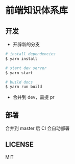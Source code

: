 # 前端知识体系库

## 开发

- 开辟新的分支

```bash
# install dependencies
$ yarn install

# start dev server
$ yarn start

# build docs
$ yarn run build
```

- 合并到 dev，需提 pr

## 部署

合并到 master 后 CI 会自动部署

## LICENSE

MIT

